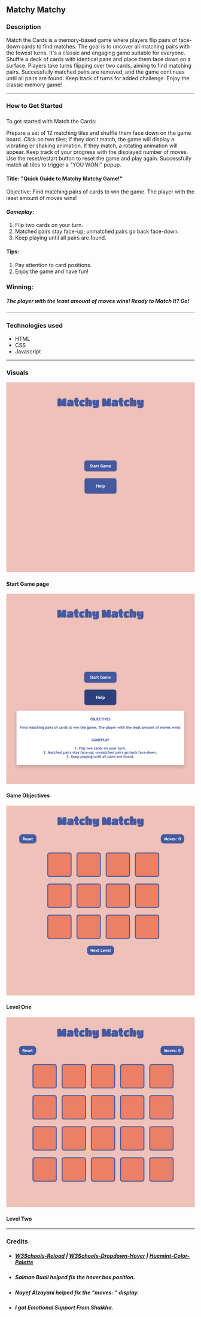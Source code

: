 ## Matchy Matchy

### **Description**

Match the Cards is a memory-based game where players flip pairs of face-down cards to find matches. The goal is to uncover all matching pairs with the fewest turns. It's a classic and engaging game suitable for everyone.
Shuffle a deck of cards with identical pairs and place them face down on a surface.
Players take turns flipping over two cards, aiming to find matching pairs.
Successfully matched pairs are removed, and the game continues until all pairs are found. Keep track of turns for added challenge. Enjoy the classic memory game!

---

### **How to Get Started**

#####

To get started with Match the Cards:

Prepare a set of 12 matching tiles and shuffle them face down on the game board.
Click on two tiles; if they don't match, the game will display a vibrating or shaking animation. If they match, a rotating animation will appear.
Keep track of your progress with the displayed number of moves.
Use the reset/restart button to reset the game and play again.
Successfully match all tiles to trigger a "YOU WON!" popup.

#### Title: "Quick Guide to Matchy Matchy Game!"

Objective:
Find matching pairs of cards to win the game. The player with the least amount of moves wins!

#### **_Gameplay_**:

1. Flip two cards on your turn.
2. Matched pairs stay face-up; unmatched pairs go back face-down.
3. Keep playing until all pairs are found.

#### Tips:

1. Pay attention to card positions.
2. Enjoy the game and have fun!

### Winning:

##### The player with the least amount of moves wins! Ready to Match It? Go!

---

### **Technologies used**

- HTML
- CSS
- Javascript

---

### **Visuals**

![Start Game](<Screen Shot 2024-01-24 at 9.12.18 PM.png>)

#### Start Game page

![Game Objectives](<Screen Shot 2024-01-24 at 9.12.25 PM.png>)

#### Game Objectives

![Level 1](<Screen Shot 2024-01-24 at 9.12.34 PM.png>)

#### Level One

![Level 2](<Screen Shot 2024-01-24 at 9.12.39 PM.png>)

#### Level Two

---

### Credits

- ##### [W3Schools-Reload](https://www.w3schools.com/jsref/tryit.asp?filename=tryjsref_loc_reload) | [W3Schools-Dropdown-Hover](https://www.w3schools.com/css/tryit.asp?filename=trycss_dropdown_text) | [Huemint-Color-Palette](https://huemint.com/brand-3/)
- ##### Salman Buali helped fix the hover box position.

- ##### Nayef Alzayani helped fix the "moves: " display.

- ##### I got Emotional Support From Shaikha.
